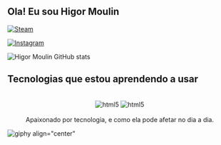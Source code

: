 
## Ola! Eu sou Higor Moulin

[![Steam](https://img.shields.io/badge/Steam-000000?style=for-the-badge&logo=steam&logoColor=white)](https://steamcommunity.com/id/Al3m4oBR123/)

[![Instagram](https://img.shields.io/badge/Instagram-E4405F?style=for-the-badge&logo=instagram&logoColor=white)](https://www.instagram.com/higor.vmoulin/)

![Higor Moulin GitHub stats](https://github-readme-stats.vercel.app/api?username=HigorVM&show_icons=true&theme=dracula)

## Tecnologias que estou aprendendo a usar

<div  align="center" style="display: inline_block"><br/>
    <img align="center" alt="html5" src="https://img.shields.io/badge/HTML-239120?style=for-the-badge&logo=html5&logoColor=white" />
    <img align="center" alt="html5" src="https://img.shields.io/badge/JavaScript-F7DF1E?style=for-the-badge&logo=javascript&logoColor=black" />
</div>
<br>

<div align="center">
    Apaixonado por tecnologia, e como ela pode afetar no dia a dia.
</div>

![giphy align="center"](https://user-images.githubusercontent.com/114449330/196414865-74815ecd-1703-4f83-b390-436f1e814162.gif)
